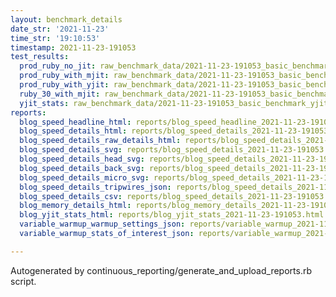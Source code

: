 ```yaml
---
layout: benchmark_details
date_str: '2021-11-23'
time_str: '19:10:53'
timestamp: 2021-11-23-191053
test_results:
  prod_ruby_no_jit: raw_benchmark_data/2021-11-23-191053_basic_benchmark_prod_ruby_no_jit.json
  prod_ruby_with_mjit: raw_benchmark_data/2021-11-23-191053_basic_benchmark_prod_ruby_with_mjit.json
  prod_ruby_with_yjit: raw_benchmark_data/2021-11-23-191053_basic_benchmark_prod_ruby_with_yjit.json
  ruby_30_with_mjit: raw_benchmark_data/2021-11-23-191053_basic_benchmark_ruby_30_with_mjit.json
  yjit_stats: raw_benchmark_data/2021-11-23-191053_basic_benchmark_yjit_stats.json
reports:
  blog_speed_headline_html: reports/blog_speed_headline_2021-11-23-191053.html
  blog_speed_details_html: reports/blog_speed_details_2021-11-23-191053.html
  blog_speed_details_raw_details_html: reports/blog_speed_details_2021-11-23-191053.raw_details.html
  blog_speed_details_svg: reports/blog_speed_details_2021-11-23-191053.svg
  blog_speed_details_head_svg: reports/blog_speed_details_2021-11-23-191053.head.svg
  blog_speed_details_back_svg: reports/blog_speed_details_2021-11-23-191053.back.svg
  blog_speed_details_micro_svg: reports/blog_speed_details_2021-11-23-191053.micro.svg
  blog_speed_details_tripwires_json: reports/blog_speed_details_2021-11-23-191053.tripwires.json
  blog_speed_details_csv: reports/blog_speed_details_2021-11-23-191053.csv
  blog_memory_details_html: reports/blog_memory_details_2021-11-23-191053.html
  blog_yjit_stats_html: reports/blog_yjit_stats_2021-11-23-191053.html
  variable_warmup_warmup_settings_json: reports/variable_warmup_2021-11-23-191053.warmup_settings.json
  variable_warmup_stats_of_interest_json: reports/variable_warmup_2021-11-23-191053.stats_of_interest.json

---
```

Autogenerated by continuous_reporting/generate_and_upload_reports.rb script.
